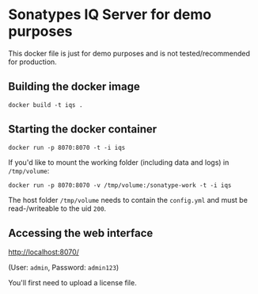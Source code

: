# Sonatypes IQ Server for demo purposes

This docker file is just for demo purposes and is not tested/recommended for production.

## Building the docker image

    docker build -t iqs .

## Starting the docker container

    docker run -p 8070:8070 -t -i iqs

If you'd like to mount the working folder (including data and logs) in `/tmp/volume`:

    docker run -p 8070:8070 -v /tmp/volume:/sonatype-work -t -i iqs

The host folder `/tmp/volume` needs to contain the `config.yml` and must be read-/writeable to the uid `200`.

## Accessing the web interface

<http://localhost:8070/>

(User: `admin`, Password: `admin123`)

You'll first need to upload a license file.
